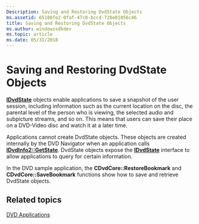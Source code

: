 ```yaml
---
Description: Saving and Restoring DvdState Objects
ms.assetid: 65180fe2-0faf-47c0-bccd-728e01056c46
title: Saving and Restoring DvdState Objects
ms.author: windowssdkdev
ms.topic: article
ms.date: 05/31/2018
---
```


# Saving and Restoring DvdState Objects

[**IDvdState**](/windows/desktop/api/Strmif/nn-strmif-idvdstate) objects enable applications to save a snapshot of the user session, including information such as the current location on the disc, the parental level of the person who is viewing, the selected audio and subpicture streams, and so on. This means that users can save their place on a DVD-Video disc and watch it at a later time.

Applications cannot create DvdState objects. These objects are created internally by the DVD Navigator when an application calls [**IDvdInfo2::GetState**](/windows/desktop/api/Strmif/nf-strmif-idvdinfo2-getstate). DvdState objects expose the [**IDvdState**](/windows/desktop/api/Strmif/nn-strmif-idvdstate) interface to allow applications to query for certain information.

In the DVD sample application, the **CDvdCore::RestoreBookmark** and **CDvdCore::SaveBookmark** functions show how to save and retrieve DvdState objects.

## Related topics

<dl> <dt>

[DVD Applications](dvd-applications.md)
</dt> </dl>

 

 




